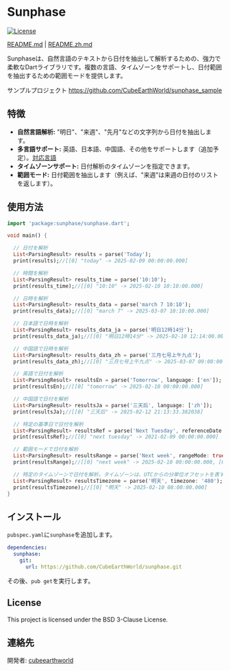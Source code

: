 # Sunphase

[![License](https://img.shields.io/badge/License-BSD%203--Clause-blue.svg)](https://opensource.org/licenses/BSD-3-Clause)

[README.md](README.md) | [README.zh.md](README.zh.md)

Sunphaseは、自然言語のテキストから日付を抽出して解析するための、強力で柔軟なDartライブラリです。複数の言語、タイムゾーンをサポートし、日付範囲を抽出するための範囲モードを提供します。

サンプルプロジェクト https://github.com/CubeEarthWorld/sunphase_sample

## 特徴

*   **自然言語解析:** "明日"、"来週"、"先月"などの文字列から日付を抽出します。
*   **多言語サポート:** 英語、日本語、中国語、その他をサポートします（追加予定）。[対応言語](lib/languages)
*   **タイムゾーンサポート:** 日付解析のタイムゾーンを指定できます。
*   **範囲モード:** 日付範囲を抽出します（例えば、"来週"は来週の日付のリストを返します）。

## 使用方法

```dart
import 'package:sunphase/sunphase.dart';

void main() {

  // 日付を解析
  List<ParsingResult> results = parse('Today');
  print(results);//[[0] "today" -> 2025-02-09 00:00:00.000]

  // 時間を解析
  List<ParsingResult> results_time = parse('10:10');
  print(results_time);//[[0] "10:10" -> 2025-02-10 10:10:00.000]

  // 日時を解析
  List<ParsingResult> results_data = parse('march 7 10:10');
  print(results_data);//[[0] "march 7" -> 2025-03-07 10:10:00.000]

  // 日本語で日時を解析
  List<ParsingResult> results_data_ja = parse('明日12時14分');
  print(results_data_ja);//[[0] "明日12時14分" -> 2025-02-10 12:14:00.000]

  // 中国語で日時を解析
  List<ParsingResult> results_data_zh = parse('三月七号上午九点');
  print(results_data_zh);//[[0] "三月七号上午九点" -> 2025-03-07 09:00:00.000]

  // 英語で日付を解析
  List<ParsingResult> resultsEn = parse('Tomorrow', language: ['en']);
  print(resultsEn);//[[0] "tomorrow" -> 2025-02-10 00:00:00.000]

  // 中国語で日付を解析
  List<ParsingResult> resultsJa = parse('三天后', language: ['zh']);
  print(resultsJa);//[[0] "三天后" -> 2025-02-12 21:13:33.382038]

  // 特定の基準日で日付を解析
  List<ParsingResult> resultsRef = parse('Next Tuesday', referenceDate: DateTime(2021, 2, 4));
  print(resultsRef);//[[0] "next tuesday" -> 2021-02-09 00:00:00.000]

  // 範囲モードで日付を解析
  List<ParsingResult> resultsRange = parse('Next week', rangeMode: true);
  print(resultsRange);//[[0] "next week" -> 2025-02-10 00:00:00.000, [0] "next week" -> 2025-02-11 00:00:00.000, [0] "next week" -> 2025-02-12 00:00:00.000, [0] "next week" -> 2025-02-13 00:00:00.000, [0] "next week" -> 2025-02-14 00:00:00.000, [0] "next week" -> 2025-02-15 00:00:00.000, [0] "next week" -> 2025-02-16 00:00:00.000]

  // 特定のタイムゾーンで日付を解析。タイムゾーンは、UTCからの分単位オフセットを表す文字列として指定する必要があります。例：UTC+8の場合は "480"。
  List<ParsingResult> resultsTimezone = parse('明天', timezone: '480');
  print(resultsTimezone);//[[0] "明天" -> 2025-02-10 08:00:00.000]
}

```

## インストール

`pubspec.yaml`に`sunphase`を追加します。

```yaml
dependencies:
  sunphase:
    git:
      url: https://github.com/CubeEarthWorld/sunphase.git
```

その後、`pub get`を実行します。

## License

This project is licensed under the BSD 3-Clause License.

## 連絡先

開発者: [cubeearthworld](https://x.com/cubeearthworld)
